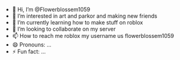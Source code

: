 - 👋 Hi, I’m @Flowerblossem1059
- 👀 I’m interested in art and parkor and making new friends
- 🌱 I’m currently learning how to make stuff on roblox
- 💞️ I’m looking to collaborate on my server
- 📫 How to reach me roblox my username us flowerblossem1059
- 😄 Pronouns: ...
- ⚡ Fun fact: ...

<!---
Flowerblossem1059/Flowerblossem1059 is a ✨ special ✨ repository because its `README.md` (this file) appears on your GitHub profile.
You can click the Preview link to take a look at your changes.
--->
